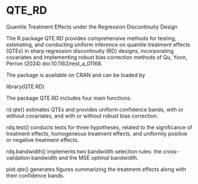 # QTE_RD
Quantile Treatment Effects under the Regression Discontinuity Design

The R package QTE.RD provides comprehensive methods for testing, estimating, and conducting uniform inference on quantile treatment effects (QTEs) in sharp regression discontinuity (RD) designs, incorporating covariates and implementing robust bias correction methods of Qu, Yoon, Perron (2024) doi:10.1162/rest_a_01168.

The package is available on CRAN and can be loaded by

library(QTE.RD)

The package QTE.RD includes four main functions:

rd.qte() estimates QTEs and provides uniform confidence bands, with or without covariates, and with or without robust bias correction.

rdq.test() conducts tests for three hypotheses, related to the significance of treatment effects, homogeneous treatment effects, and uniformly positive or negative treatment effects.

rdq.bandwidth() implements two bandwidth selection rules: the cross-validation bandwidth and the MSE optimal bandwidth.

plot.qte() generates figures summarizing the treatment effects along with their confidence bands.
